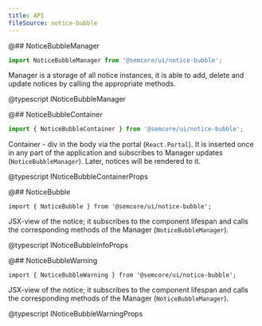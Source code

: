 ```yaml
---
title: API
fileSource: notice-bubble
---
```


@## NoticeBubbleManager

```js
import NoticeBubbleManager from '@semcore/ui/notice-bubble';
```

Manager is a storage of all notice instances, it is able to add, delete and update notices by calling the appropriate methods.

@typescript INoticeBubbleManager

@## NoticeBubbleContainer

```js
import { NoticeBubbleContainer } from '@semcore/ui/notice-bubble';
```

Container - div in the body via the portal (`React.Portal`). It is inserted once in any part of the application and subscribes to Manager updates (`NoticeBubbleManager`). Later, notices will be rendered to it.

@typescript INoticeBubbleContainerProps

@## NoticeBubble

`import { NoticeBubble } from '@semcore/ui/notice-bubble';`

JSX-view of the notice; it subscribes to the component lifespan and calls the corresponding methods of the Manager (`NoticeBubbleManager`).

@typescript INoticeBubbleInfoProps

@## NoticeBubbleWarning

`import { NoticeBubbleWarning } from '@semcore/ui/notice-bubble';`

JSX-view of the notice; it subscribes to the component lifespan and calls the corresponding methods of the Manager (`NoticeBubbleManager`).

@typescript INoticeBubbleWarningProps
